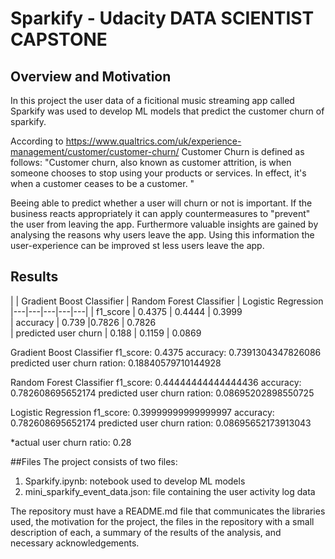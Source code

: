# Sparkify - Udacity DATA SCIENTIST CAPSTONE 
## Overview and Motivation

In this project the user data of a ficitional music streaming app called Sparkify was used to develop ML models that predict the customer churn of sparkify.

According to https://www.qualtrics.com/uk/experience-management/customer/customer-churn/ Customer Churn is defined as follows:
"Customer churn, also known as customer attrition, is when someone chooses to stop using your products or services. In effect, it's when a customer ceases to be a customer. "

Beeing able to predict whether a user will churn or not is important. If the business reacts appropriately it can apply countermeasures to "prevent" the user from leaving the app. Furthermore valuable insights are gained by analysing the reasons why users leave the app. Using this information the user-experience can be improved st less users leave the app.

## Results

|   |  Gradient Boost Classifier |  Random Forest Classifier | Logistic Regression  
|---|---|---|---|---|
| f1_score  |   0.4375 | 0.4444  | 0.3999  
| accuracy  |  0.739 |0.7826   | 0.7826   
| predicted user churn   |  0.188 | 0.1159  | 0.0869  

Gradient Boost Classifier
f1_score: 0.4375
accuracy: 0.7391304347826086
predicted user churn ration: 0.18840579710144928

Random Forest Classifier
f1_score: 0.44444444444444436
accuracy: 0.782608695652174
predicted user churn ration: 0.08695202898550725

Logistic Regression
f1_score: 0.39999999999999997
accuracy: 0.782608695652174
predicted user churn ration: 0.08695652173913043

*actual user churn ratio: 0.28

##Files
The project consists of two files:
<ol>
  <li>Sparkify.ipynb: notebook used to develop ML models</li>
  <li>mini_sparkify_event_data.json: file containing the user activity log data</li>
</ol>


 The repository must have a README.md file that communicates the libraries used, the motivation for the project, the files in the repository with a small description of each, a summary of the results of the analysis, and necessary acknowledgements.



